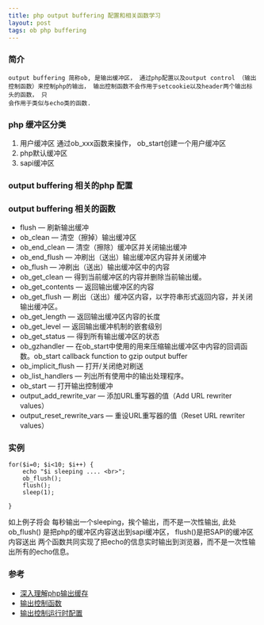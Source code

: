 ```yaml
---
title: php output buffering 配置和相关函数学习
layout: post
tags: ob php buffering
---
```


### 简介
    output buffering 简称ob, 是输出缓冲区， 通过php配置以及output control （输出控制函数）来控制php的输出， 输出控制函数不会作用于setcookie以及header两个输出标头的函数， 只
    会作用于类似与echo类的函数.

### php 缓冲区分类

1. 用户缓冲区 通过ob_xxx函数来操作， ob_start创建一个用户缓冲区
2. php默认缓冲区
3. sapi缓冲区

### output buffering 相关的php 配置



### output buffering 相关的函数

* flush — 刷新输出缓冲
* ob_clean — 清空（擦掉）输出缓冲区
* ob_end_clean — 清空（擦除）缓冲区并关闭输出缓冲
* ob_end_flush — 冲刷出（送出）输出缓冲区内容并关闭缓冲
* ob_flush — 冲刷出（送出）输出缓冲区中的内容
* ob_get_clean — 得到当前缓冲区的内容并删除当前输出缓。
* ob_get_contents — 返回输出缓冲区的内容
* ob_get_flush — 刷出（送出）缓冲区内容，以字符串形式返回内容，并关闭输出缓冲区。
* ob_get_length — 返回输出缓冲区内容的长度
* ob_get_level — 返回输出缓冲机制的嵌套级别
* ob_get_status — 得到所有输出缓冲区的状态
* ob_gzhandler — 在ob_start中使用的用来压缩输出缓冲区中内容的回调函数。ob_start callback function to gzip output buffer
* ob_implicit_flush — 打开/关闭绝对刷送
* ob_list_handlers — 列出所有使用中的输出处理程序。
* ob_start — 打开输出控制缓冲
* output_add_rewrite_var — 添加URL重写器的值（Add URL rewriter values）
* output_reset_rewrite_vars — 重设URL重写器的值（Reset URL rewriter values）


### 实例

```
for($i=0; $i<10; $i++) {
    echo "$i sleeping .... <br>";
    ob_flush();
    flush();
    sleep(1);

}

```

如上例子将会 每秒输出一个sleeping，挨个输出，而不是一次性输出, 此处ob_flush() 是把php的缓冲区内容送出到sapi缓冲区， flush()是把SAPI的缓冲区内容送出
两个函数共同实现了把echo的信息实时输出到浏览器，而不是一次性输出所有的echo信息。


### 参考
* [深入理解php输出缓存](http://gywbd.github.io/posts/2015/1/php-output-buffer-in-deep.html)
* [输出控制函数](http://php.net/manual/zh/ref.outcontrol.php)
* [输出控制运行时配置](http://php.net/manual/zh/outcontrol.configuration.php)
